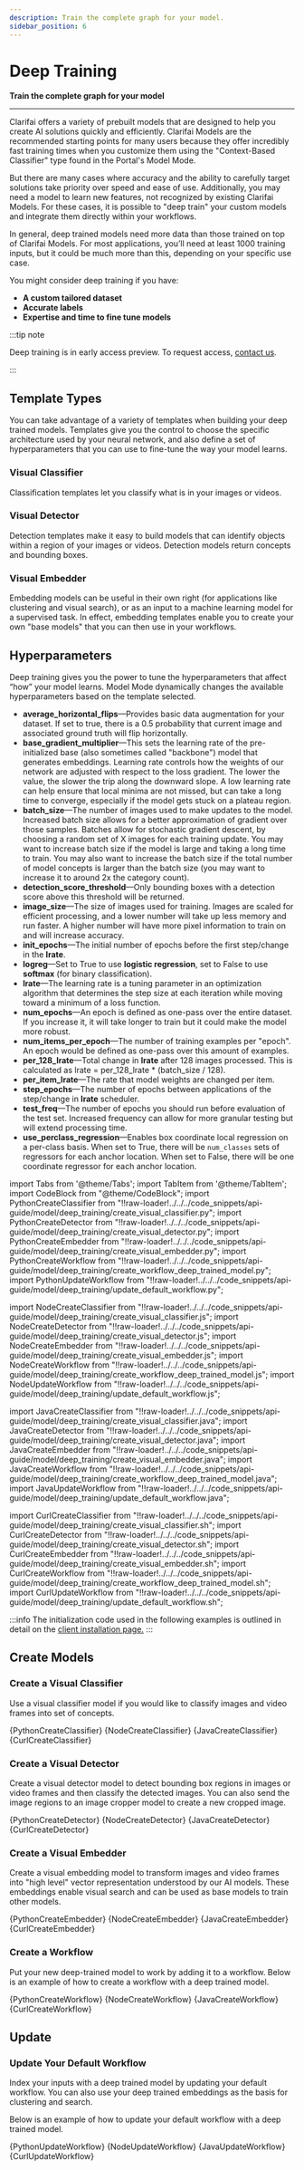 ```yaml
---
description: Train the complete graph for your model.
sidebar_position: 6
---
```


# Deep Training

**Train the complete graph for your model**
<hr />

Clarifai offers a variety of prebuilt models that are designed to help you create AI solutions quickly and efficiently. Clarifai Models are the recommended starting points for many users because they offer incredibly fast training times when you customize them using the "Context-Based Classifier" type found in the Portal's Model Mode.

But there are many cases where accuracy and the ability to carefully target solutions take priority over speed and ease of use. Additionally, you may need a model to learn new features, not recognized by existing Clarifai Models. For these cases, it is possible to "deep train" your custom models and integrate them directly within your workflows.

In general, deep trained models need more data than those trained on top of Clarifai Models. For most applications, you’ll need at least 1000 training inputs, but it could be much more than this, depending on your specific use case.

You might consider deep training if you have:

* **A custom tailored dataset**
* **Accurate labels**
* **Expertise and time to fine tune models**

:::tip note

Deep training is in early access preview. To request access, [contact us](https://www.clarifai.com/contact).

::: 

## Template Types

You can take advantage of a variety of templates when building your deep trained models. Templates give you the control to choose the specific architecture used by your neural network, and also define a set of hyperparameters that you can use to fine-tune the way your model learns.

### Visual Classifier

Classification templates let you classify what is in your images or videos.

### Visual Detector

Detection templates make it easy to build models that can identify objects within a region of your images or videos. Detection models return concepts and bounding boxes.

### Visual Embedder

Embedding models can be useful in their own right \(for applications like clustering and visual search\), or as an input to a machine learning model for a supervised task. In effect, embedding templates enable you to create your own "base models" that you can then use in your workflows.

## Hyperparameters

Deep training gives you the power to tune the hyperparameters that affect “how” your model learns. Model Mode dynamically changes the available hyperparameters based on the template selected.

* **average\_horizontal\_flips**⁠—Provides basic data augmentation for your dataset. If set to true, there is a 0.5 probability that current image and associated ground truth will flip horizontally.
* **base\_gradient\_multiplier**⁠—This sets the learning rate of the pre-initialized base \(also sometimes called "backbone"\) model that generates embeddings. Learning rate controls how the weights of our network are adjusted with respect to the loss gradient. The lower the value, the slower the trip along the downward slope. A low learning rate can help ensure that local minima are not missed, but can take a long time to converge, especially if the model gets stuck on a plateau region.
* **batch\_size**—The number of images used to make updates to the model. Increased batch size allows for a better approximation of gradient over those samples. Batches allow for stochastic gradient descent, by choosing a random set of X images for each training update. You may want to increase batch size if the model is large and taking a long time to train. You may also want to increase the batch size if the total number of model concepts is larger than the batch size \(you may want to increase it to around 2x the category count\).
* **detection\_score\_threshold**—Only bounding boxes with a detection score above this threshold will be returned.
* **image\_size**—The size of images used for training. Images are scaled for efficient processing, and a lower number will take up less memory and run faster. A higher number will have more pixel information to train on and will increase accuracy.
* **init\_epochs**—The initial number of epochs before the first step/change in the **lrate**.
* **logreg**—Set to True to use **logistic regression**, set to False to use **softmax** \(for binary classification\).
* **lrate**—The learning rate is a tuning parameter in an optimization algorithm that determines the step size at each iteration while moving toward a minimum of a loss function.
* **num\_epochs**—An epoch is defined as one-pass over the entire dataset. If you increase it, it will take longer to train but it could make the model more robust.
* **num\_items\_per\_epoch**—The number of training examples per "epoch". An epoch would be defined as one-pass over this amount of examples.
* **per\_128\_lrate**—Total change in **lrate** after 128 images processed. This is calculated as lrate = per\_128\_lrate \* \(batch\_size / 128\).
* **per\_item\_lrate**—The rate that model weights are changed per item.
* **step\_epochs**—The number of epochs between applications of the step/change in **lrate** scheduler.
* **test\_freq**—The number of epochs you should run before evaluation of the test set. Increased frequency can allow for more granular testing but will extend processing time.
* **use\_perclass\_regression**—Enables box coordinate local regression on a per-class basis. When set to True, there will be `num_classes` sets of regressors for each anchor location. When set to False, there will be one coordinate regressor for each anchor location.


import Tabs from '@theme/Tabs';
import TabItem from '@theme/TabItem';
import CodeBlock from "@theme/CodeBlock";
import PythonCreateClassifier from "!!raw-loader!../../../code_snippets/api-guide/model/deep_training/create_visual_classifier.py";
import PythonCreateDetector from "!!raw-loader!../../../code_snippets/api-guide/model/deep_training/create_visual_detector.py";
import PythonCreateEmbedder from "!!raw-loader!../../../code_snippets/api-guide/model/deep_training/create_visual_embedder.py";
import PythonCreateWorkflow from "!!raw-loader!../../../code_snippets/api-guide/model/deep_training/create_workflow_deep_trained_model.py";
import PythonUpdateWorkflow from "!!raw-loader!../../../code_snippets/api-guide/model/deep_training/update_default_workflow.py";

import NodeCreateClassifier from "!!raw-loader!../../../code_snippets/api-guide/model/deep_training/create_visual_classifier.js";
import NodeCreateDetector from "!!raw-loader!../../../code_snippets/api-guide/model/deep_training/create_visual_detector.js";
import NodeCreateEmbedder from "!!raw-loader!../../../code_snippets/api-guide/model/deep_training/create_visual_embedder.js";
import NodeCreateWorkflow from "!!raw-loader!../../../code_snippets/api-guide/model/deep_training/create_workflow_deep_trained_model.js";
import NodeUpdateWorkflow from "!!raw-loader!../../../code_snippets/api-guide/model/deep_training/update_default_workflow.js";

import JavaCreateClassifier from "!!raw-loader!../../../code_snippets/api-guide/model/deep_training/create_visual_classifier.java";
import JavaCreateDetector from "!!raw-loader!../../../code_snippets/api-guide/model/deep_training/create_visual_detector.java";
import JavaCreateEmbedder from "!!raw-loader!../../../code_snippets/api-guide/model/deep_training/create_visual_embedder.java";
import JavaCreateWorkflow from "!!raw-loader!../../../code_snippets/api-guide/model/deep_training/create_workflow_deep_trained_model.java";
import JavaUpdateWorkflow from "!!raw-loader!../../../code_snippets/api-guide/model/deep_training/update_default_workflow.java";

import CurlCreateClassifier from "!!raw-loader!../../../code_snippets/api-guide/model/deep_training/create_visual_classifier.sh";
import CurlCreateDetector from "!!raw-loader!../../../code_snippets/api-guide/model/deep_training/create_visual_detector.sh";
import CurlCreateEmbedder from "!!raw-loader!../../../code_snippets/api-guide/model/deep_training/create_visual_embedder.sh";
import CurlCreateWorkflow from "!!raw-loader!../../../code_snippets/api-guide/model/deep_training/create_workflow_deep_trained_model.sh";
import CurlUpdateWorkflow from "!!raw-loader!../../../code_snippets/api-guide/model/deep_training/update_default_workflow.sh";

:::info
The initialization code used in the following examples is outlined in detail on the [client installation page.](https://docs.clarifai.com/api-guide/api-overview/api-clients/#client-installation-instructions)
:::


## Create Models

### Create a Visual Classifier

Use a visual classifier model if you would like to classify images and video frames into set of concepts.

<Tabs>

<TabItem value="python" label="Python">
    <CodeBlock className="language-python">{PythonCreateClassifier}</CodeBlock>
</TabItem>

<TabItem value="nodejs" label="NodeJS">
    <CodeBlock className="language-javascript">{NodeCreateClassifier}</CodeBlock>
</TabItem>

<TabItem value="java" label="Java">
    <CodeBlock className="language-java">{JavaCreateClassifier}</CodeBlock>
</TabItem>

<TabItem value="curl" label="cURL">
    <CodeBlock className="language-bash">{CurlCreateClassifier}</CodeBlock>
</TabItem>

</Tabs>

### Create a Visual Detector

Create a visual detector model to detect bounding box regions in images or video frames and then classify the detected images. You can also send the image regions to an image cropper model to create a new cropped image.

<Tabs>

<TabItem value="python" label="Python">
    <CodeBlock className="language-python">{PythonCreateDetector}</CodeBlock>
</TabItem>

<TabItem value="nodejs" label="NodeJS">
    <CodeBlock className="language-javascript">{NodeCreateDetector}</CodeBlock>
</TabItem>

<TabItem value="java" label="Java">
    <CodeBlock className="language-java">{JavaCreateDetector}</CodeBlock>
</TabItem>

<TabItem value="curl" label="cURL">
    <CodeBlock className="language-bash">{CurlCreateDetector}</CodeBlock>
</TabItem>

</Tabs>

### Create a Visual Embedder

Create a visual embedding model to transform images and video frames into "high level" vector representation understood by our AI models. These embeddings enable visual search and can be used as base models to train other models.

<Tabs>

<TabItem value="python" label="Python">
    <CodeBlock className="language-python">{PythonCreateEmbedder}</CodeBlock>
</TabItem>

<TabItem value="nodejs" label="NodeJS">
    <CodeBlock className="language-javascript">{NodeCreateEmbedder}</CodeBlock>
</TabItem>

<TabItem value="java" label="Java">
    <CodeBlock className="language-java">{JavaCreateEmbedder}</CodeBlock>
</TabItem>

<TabItem value="curl" label="cURL">
    <CodeBlock className="language-bash">{CurlCreateEmbedder}</CodeBlock>
</TabItem>

</Tabs>

### Create a Workflow 

Put your new deep-trained model to work by adding it to a workflow. Below is an example of how to create a workflow with a deep trained model.

<Tabs>

<TabItem value="python" label="Python">
    <CodeBlock className="language-python">{PythonCreateWorkflow}</CodeBlock>
</TabItem>

<TabItem value="nodejs" label="NodeJS">
    <CodeBlock className="language-javascript">{NodeCreateWorkflow}</CodeBlock>
</TabItem>

<TabItem value="java" label="Java">
    <CodeBlock className="language-java">{JavaCreateWorkflow}</CodeBlock>
</TabItem>

<TabItem value="curl" label="cURL">
    <CodeBlock className="language-bash">{CurlCreateWorkflow}</CodeBlock>
</TabItem>

</Tabs>

## Update

### Update Your Default Workflow

Index your inputs with a deep trained model by updating your default workflow. You can also use your deep trained embeddings as the basis for clustering and search.

Below is an example of how to update your default workflow with a deep trained model.

<Tabs>

<TabItem value="python" label="Python">
    <CodeBlock className="language-python">{PythonUpdateWorkflow}</CodeBlock>
</TabItem>

<TabItem value="nodejs" label="NodeJS">
    <CodeBlock className="language-javascript">{NodeUpdateWorkflow}</CodeBlock>
</TabItem>

<TabItem value="java" label="Java">
    <CodeBlock className="language-java">{JavaUpdateWorkflow}</CodeBlock>
</TabItem>

<TabItem value="curl" label="cURL">
    <CodeBlock className="language-bash">{CurlUpdateWorkflow}</CodeBlock>
</TabItem>

</Tabs>

